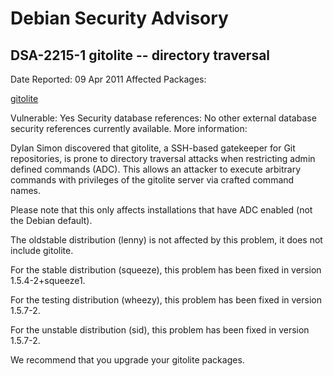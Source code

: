 
Debian Security Advisory
========================


DSA-2215-1 gitolite -- directory traversal
------------------------------------------



Date Reported:
09 Apr 2011
Affected Packages:

[gitolite](https://packages.debian.org/src:gitolite)

Vulnerable:
Yes
Security database references:
No other external database security references currently available.
More information:

Dylan Simon discovered that gitolite, a SSH-based gatekeeper for Git
repositories, is prone to directory traversal attacks when restricting
admin defined commands (ADC). This allows an attacker to execute arbitrary
commands with privileges of the gitolite server via crafted command names.


Please note that this only affects installations that have ADC enabled
(not the Debian default).


The oldstable distribution (lenny) is not affected by this problem,
it does not include gitolite.


For the stable distribution (squeeze), this problem has been fixed in
version 1.5.4-2+squeeze1.


For the testing distribution (wheezy), this problem has been fixed in
version 1.5.7-2.


For the unstable distribution (sid), this problem has been fixed in
version 1.5.7-2.


We recommend that you upgrade your gitolite packages.





